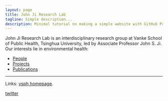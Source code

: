```yaml
---
layout: page
title: John Ji Research Lab
tagline: Simple description...
description: Minimal tutorial on making a simple website with GitHub Pages
---
```


John Ji Research Lab is an interdisciplinary research group at Vanke School of Public Health, Tsinghua University, led by Associate Professor John S. Ji. Our interests lie in environmental health:




- [People](pages/people.html)
- [Projects](pages/projects.html)
- [Publications](pages/publications.html)


---

Links:
[vsph homepage](https://vsph.tsinghua.edu.cn/en/info/1010/1041.htm).

[twitter](...)
